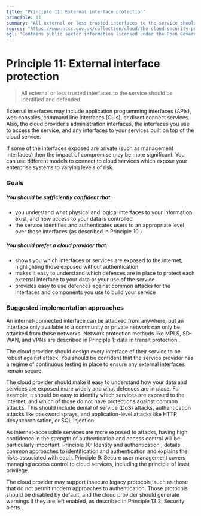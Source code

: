 ```yaml
---
title: "Principle 11: External interface protection"
principle: 11
summary: "All external or less trusted interfaces to the service should be identified and defended."
source: "https://www.ncsc.gov.uk/collection/cloud/the-cloud-security-principles/principle-11-external-interface-protection"
ogl: "Contains public sector information licensed under the Open Government Licence v3.0. https://www.nationalarchives.gov.uk/doc/open-government-licence/version/3/"
---
```


# Principle 11: External interface protection

> All external or less trusted interfaces to the service should be identified and defended.

External interfaces may include application programming interfaces (APIs), web consoles, command line interfaces (CLIs), or direct connect services. Also, the cloud provider’s administration interfaces, the interfaces you use to access the service, and any interfaces to your services built on top of the cloud service.

If some of the interfaces exposed are private (such as management interfaces) then the impact of compromise may be more significant. You can use different models to connect to cloud services which expose your enterprise systems to varying levels of risk.

### Goals

##### You should be sufficiently confident that:

- you understand what physical and logical interfaces to your information exist, and how access to your data is controlled
- the service identifies and authenticates users to an appropriate level over those interfaces (as described in Principle 10 )

##### You should prefer a cloud provider that:

- shows you which interfaces or services are exposed to the internet, highlighting those exposed without authentication
- makes it easy to understand which defences are in place to protect each external interface to your data or your use of the service
- provides easy to use defences against common attacks for the interfaces and components you use to build your service

### Suggested implementation approaches

An internet-connected interface can be attacked from anywhere, but an interface only available to a community or private network can only be attacked from those networks. Network protection methods like MPLS, SD-WAN, and VPNs are described in Principle 1: data in transit protection .

The cloud provider should design every interface of their service to be robust against attack. You should be confident that the service provider has a regime of continuous testing in place to ensure any external interfaces remain secure.

The cloud provider should make it easy to understand how your data and services are exposed more widely and what defences are in place. For example, it should be easy to identify which services are exposed to the internet, and which of those do not have protections against common attacks. This should include denial of service (DoS) attacks, authentication attacks like password sprays, and application-level attacks like HTTP desynchronisation, or SQL injection.

As internet-accessible services are more exposed to attacks, having high confidence in the strength of authentication and access control will be particularly important. Principle 10: Identity and authentication , details common approaches to identification and authentication and explains the risks associated with each. Principle 9: Secure user management covers managing access control to cloud services, including the principle of least privilege.

The cloud provider may support insecure legacy protocols, such as those that do not permit modern approaches to authentication. Those protocols should be disabled by default, and the cloud provider should generate warnings if they are left enabled, as described in Principle 13.2: Security alerts .
